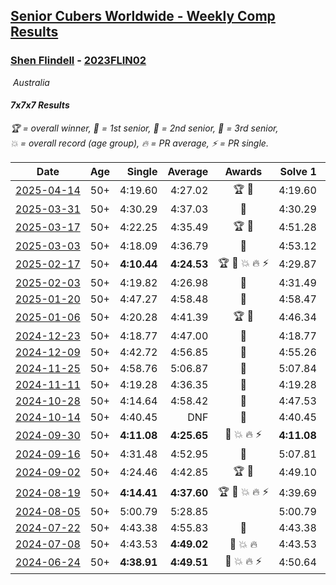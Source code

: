 <style>table {white-space: nowrap;}</style>
<link rel="stylesheet" type="text/css" href="/scw-comp/css/flags.css" />

## [Senior Cubers Worldwide - Weekly Comp Results](/scw-comp/results/)
### [Shen Flindell](README.md) - [2023FLIN02](https://www.worldcubeassociation.org/persons/2023FLIN02?event=777)

<i class="flag flag-AU" />&nbsp;Australia

#### 7x7x7 Results

<span style="white-space: nowrap;">🏆 = overall winner</span>, <span style="white-space: nowrap;">🥇 = 1st senior</span>, <span style="white-space: nowrap;">🥈 = 2nd senior</span>, <span style="white-space: nowrap;">🥉 = 3rd senior</span>, <span style="white-space: nowrap;">💥 = overall record (age group)</span>, <span style="white-space: nowrap;">🔥 = PR average</span>, <span style="white-space: nowrap;">⚡ = PR single</span>.

| Date | Age | Single | Average | Awards | Solve 1 | Solve 2 | Solve 3 | Video |
| :--: | :--: | --: | --: | :--: | --: | --: | --: | :-- |
| [2025-04-14](../../results/2025-04-14/777.md) | 50+ | 4:19.60 | 4:27.02 | 🏆 🥇 | 4:19.60 | 4:35.97 | 4:25.49 | [Desktop](https://www.facebook.com/events/557740544015249/permalink/563377810118189) / [Mobile](https://m.facebook.com/events/557740544015249?view=permalink&id=563377810118189) |
| [2025-03-31](../../results/2025-03-31/777.md) | 50+ | 4:30.29 | 4:37.03 | 🥈 | 4:30.29 | 4:49.61 | 4:31.19 | [Desktop](https://www.facebook.com/events/1215716510554915/permalink/1224770869649479) / [Mobile](https://m.facebook.com/events/1215716510554915?view=permalink&id=1224770869649479) |
| [2025-03-17](../../results/2025-03-17/777.md) | 50+ | 4:22.25 | 4:35.49 | 🏆 🥇 | 4:51.28 | 4:32.95 | 4:22.25 | [Desktop](https://www.facebook.com/events/640124968972990/permalink/647241218261365) / [Mobile](https://m.facebook.com/events/640124968972990?view=permalink&id=647241218261365) |
| [2025-03-03](../../results/2025-03-03/777.md) | 50+ | 4:18.09 | 4:36.79 | 🥈 | 4:53.12 | 4:39.17 | 4:18.09 | [Desktop](https://www.facebook.com/events/1658275441710851/permalink/1662795591258836) / [Mobile](https://m.facebook.com/events/1658275441710851?view=permalink&id=1662795591258836) |
| [2025-02-17](../../results/2025-02-17/777.md) | 50+ | **4:10.44** | **4:24.53** | 🏆 🥇 💥 🔥 ⚡ | 4:29.87 | 4:33.28 | **4:10.44** | [Desktop](https://www.facebook.com/745394767/videos/638761358752938) / [Mobile](https://m.facebook.com/745394767/videos/638761358752938) |
| [2025-02-03](../../results/2025-02-03/777.md) | 50+ | 4:19.82 | 4:26.98 | 🥈 | 4:31.49 | 4:29.64 | 4:19.82 | [Desktop](https://www.facebook.com/745394767/videos/1151224613051965) / [Mobile](https://m.facebook.com/745394767/videos/1151224613051965) |
| [2025-01-20](../../results/2025-01-20/777.md) | 50+ | 4:47.27 | 4:58.48 | 🥈 | 4:58.47 | 4:47.27 | 5:09.70 | [Desktop](https://www.facebook.com/745394767/videos/3911441135767100) / [Mobile](https://m.facebook.com/745394767/videos/3911441135767100) |
| [2025-01-06](../../results/2025-01-06/777.md) | 50+ | 4:20.28 | 4:41.39 | 🏆 🥇 | 4:46.34 | 4:20.28 | 4:57.56 | [Desktop](https://www.facebook.com/745394767/videos/564335779920731) / [Mobile](https://m.facebook.com/745394767/videos/564335779920731) |
| [2024-12-23](../../results/2024-12-23/777.md) | 50+ | 4:18.77 | 4:47.00 | 🥈 | 4:18.77 | 4:48.20 | 5:14.04 | [Desktop](https://www.facebook.com/745394767/videos/1305757324089114) / [Mobile](https://m.facebook.com/745394767/videos/1305757324089114) |
| [2024-12-09](../../results/2024-12-09/777.md) | 50+ | 4:42.72 | 4:56.85 | 🥉 | 4:55.26 | 5:12.57 | 4:42.72 | [Desktop](https://www.facebook.com/745394767/videos/859060476435854) / [Mobile](https://m.facebook.com/745394767/videos/859060476435854) |
| [2024-11-25](../../results/2024-11-25/777.md) | 50+ | 4:58.76 | 5:06.87 | 🥉 | 5:07.84 | 5:14.01 | 4:58.76 | [Desktop](https://www.facebook.com/745394767/videos/2046050842534793) / [Mobile](https://m.facebook.com/745394767/videos/2046050842534793) |
| [2024-11-11](../../results/2024-11-11/777.md) | 50+ | 4:19.28 | 4:36.35 | 🥈 | 4:19.28 | 4:41.00 | 4:48.77 | [Desktop](https://www.facebook.com/745394767/videos/1395108131467967) / [Mobile](https://m.facebook.com/745394767/videos/1395108131467967) |
| [2024-10-28](../../results/2024-10-28/777.md) | 50+ | 4:14.64 | 4:58.42 | 🥉 | 4:47.53 | 4:14.64 | 5:53.10 | [Desktop](https://www.facebook.com/745394767/videos/794307596114097) / [Mobile](https://m.facebook.com/745394767/videos/794307596114097) |
| [2024-10-14](../../results/2024-10-14/777.md) | 50+ | 4:40.45 | DNF | 🥉 | 4:40.45 | 4:45.53 | DNF | [Desktop](https://www.facebook.com/745394767/videos/1746571839436898) / [Mobile](https://m.facebook.com/745394767/videos/1746571839436898) |
| [2024-09-30](../../results/2024-09-30/777.md) | 50+ | **4:11.08** | **4:25.65** | 🥈 💥 🔥 ⚡ | **4:11.08** | 4:30.22 | 4:35.66 | [Desktop](https://www.facebook.com/745394767/videos/1993203487792438) / [Mobile](https://m.facebook.com/745394767/videos/1993203487792438) |
| [2024-09-16](../../results/2024-09-16/777.md) | 50+ | 4:31.48 | 4:52.95 | 🥈 | 5:07.81 | 4:31.48 | 4:59.55 | [Desktop](https://www.facebook.com/745394767/videos/874214041002147) / [Mobile](https://m.facebook.com/745394767/videos/874214041002147) |
| [2024-09-02](../../results/2024-09-02/777.md) | 50+ | 4:24.46 | 4:42.85 | 🏆 🥇 | 4:49.10 | 4:55.00 | 4:24.46 | [Desktop](https://www.facebook.com/745394767/videos/3724325967826582) / [Mobile](https://m.facebook.com/745394767/videos/3724325967826582) |
| [2024-08-19](../../results/2024-08-19/777.md) | 50+ | **4:14.41** | **4:37.60** | 🏆 🥇 💥 🔥 ⚡ | 4:39.69 | **4:14.41** | 4:58.69 | [Desktop](https://www.facebook.com/745394767/videos/3009707042505640) / [Mobile](https://m.facebook.com/745394767/videos/3009707042505640) |
| [2024-08-05](../../results/2024-08-05/777.md) | 50+ | 5:00.79 | 5:28.85 |  | 5:00.79 | 5:24.33 | 6:01.43 | [Desktop](https://www.facebook.com/745394767/videos/1013357320235135) / [Mobile](https://m.facebook.com/745394767/videos/1013357320235135) |
| [2024-07-22](../../results/2024-07-22/777.md) | 50+ | 4:43.38 | 4:55.83 | 🥈 | 4:43.38 | 5:08.67 | 4:55.44 | [Desktop](https://www.facebook.com/events/785148847162745/permalink/790802646597365) / [Mobile](https://m.facebook.com/events/785148847162745?view=permalink&id=790802646597365) |
| [2024-07-08](../../results/2024-07-08/777.md) | 50+ | 4:43.53 | **4:49.02** | 🥈 💥 🔥 | 4:43.53 | 4:55.68 | 4:47.84 | [Desktop](https://www.facebook.com/745394767/videos/496217493094606) / [Mobile](https://m.facebook.com/745394767/videos/496217493094606) |
| [2024-06-24](../../results/2024-06-24/777.md) | 50+ | **4:38.91** | **4:49.51** | 🥉 💥 🔥 ⚡ | 4:50.64 | 4:58.99 | **4:38.91** | [Desktop](https://www.facebook.com/745394767/videos/1375259303865056) / [Mobile](https://m.facebook.com/745394767/videos/1375259303865056) |


<!-- Global site tag (gtag.js) - Google Analytics -->
<script async src="https://www.googletagmanager.com/gtag/js?id=UA-86348435-3"></script>
<script>window.dataLayer = window.dataLayer || []; function gtag() {dataLayer.push(arguments);} gtag('js', new Date()); gtag('config', 'UA-86348435-3');</script>

